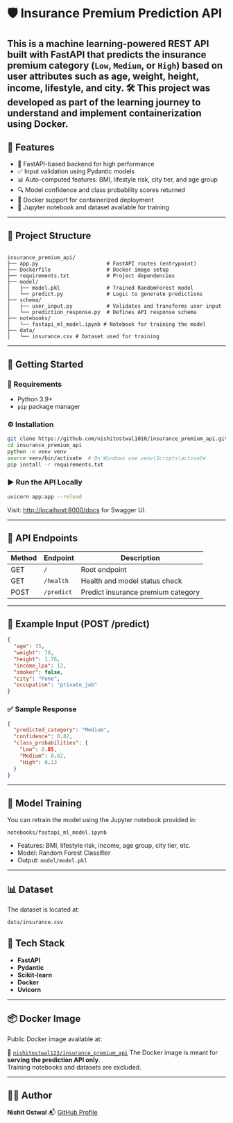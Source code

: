 # 🛡️ Insurance Premium Prediction API

This is a machine learning-powered REST API built with **FastAPI** that predicts the insurance premium category (`Low`, `Medium`, or `High`) based on user attributes such as age, weight, height, income, lifestyle, and city.
🛠️ This project was developed as part of the learning journey to understand and implement containerization using Docker.
---

## 📌 Features

- 🚀 FastAPI-based backend for high performance
- ✅ Input validation using Pydantic models
- 📊 Auto-computed features: BMI, lifestyle risk, city tier, and age group
- 🔍 Model confidence and class probability scores returned
- 🐳 Docker support for containerized deployment
- 📓 Jupyter notebook and dataset available for training

---

## 📁 Project Structure

```

insurance_premium_api/
├── app.py                      # FastAPI routes (entrypoint)
├── Dockerfile                  # Docker image setup
├── requirements.txt            # Project dependencies
├── model/
│   ├── model.pkl               # Trained RandomForest model
│   └── predict.py              # Logic to generate predictions
├── schema/
│   ├── user_input.py           # Validates and transforms user input
│   └── prediction_response.py  # Defines API response schema
├── notebooks/
│   └── fastapi_ml_model.ipynb # Notebook for training the model
├── data/
│   └── insurance.csv # Dataset used for training

````

---

## 🚀 Getting Started

### 🔧 Requirements

- Python 3.9+
- `pip` package manager

### ⚙️ Installation

```bash
git clone https://github.com/nishitostwal1010/insurance_premium_api.git
cd insurance_premium_api
python -m venv venv
source venv/bin/activate  # On Windows use venv\Scripts\activate
pip install -r requirements.txt
````

### ▶️ Run the API Locally

```bash
uvicorn app:app --reload
```

Visit: [http://localhost:8000/docs](http://localhost:8000/docs) for Swagger UI.

---

## 🔗 API Endpoints

| Method | Endpoint   | Description                        |
| ------ | ---------- | ---------------------------------- |
| GET    | `/`        | Root endpoint                      |
| GET    | `/health`  | Health and model status check      |
| POST   | `/predict` | Predict insurance premium category |

---

## 🧪 Example Input (POST /predict)

```json
{
  "age": 35,
  "weight": 78,
  "height": 1.76,
  "income_lpa": 12,
  "smoker": false,
  "city": "Pune",
  "occupation": "private_job"
}
```

### ✅ Sample Response

```json
{
  "predicted_category": "Medium",
  "confidence": 0.82,
  "class_probabilities": {
    "Low": 0.05,
    "Medium": 0.82,
    "High": 0.13
  }
}
```

---

## 📓 Model Training

You can retrain the model using the Jupyter notebook provided in:

```
notebooks/fastapi_ml_model.ipynb
```

* Features: BMI, lifestyle risk, income, age group, city tier, etc.
* Model: Random Forest Classifier
* Output: `model/model.pkl`

---

## 📊 Dataset

The dataset is located at:

```
data/insurance.csv
```

## 🧠 Tech Stack

* **FastAPI**
* **Pydantic**
* **Scikit-learn**
* **Docker**
* **Uvicorn**

---

## 📦 Docker Image

Public Docker image available at:

🔗 [`nishitostwal123/insurance_premium_api`](https://hub.docker.com/r/nishitostwal123/insurance_premium_api)
The Docker image is meant for **serving the prediction API only**.  
Training notebooks and datasets are excluded.

---

## 🙋‍♂️ Author

**Nishit Ostwal**
📬 [GitHub Profile](https://github.com/nishitostwal1010)
